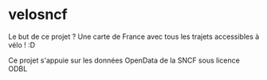 # velosncf

Le but de ce projet ? Une carte de France avec tous les trajets accessibles à vélo ! :D 

Ce projet s'appuie sur les données OpenData de la SNCF sous licence ODBL
